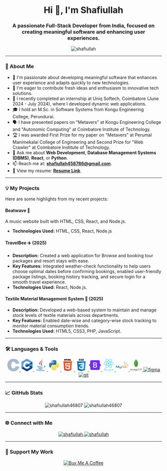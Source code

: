<h1 align="center">Hi 👋, I'm Shafiullah</h1>
<h3 align="center">A passionate Full-Stack Developer from India, focused on creating meaningful software and enhancing user experiences.</h3>

<p align="center">
  <img src="https://komarev.com/ghpvc/?username=shafiullah&label=Profile%20Views&color=0e75b6&style=flat" alt="shafiullah" />
</p>

---

### 🚀 About Me

- 🔭 I'm passionate about developing meaningful software that enhances user experience and adapts quickly to new technologies.
- 🌱 I'm eager to contribute fresh ideas and enthusiasm to innovative tech solutions.
- 💼 I recently completed an internship at Uniq Softech, Coimbatore (June 2024 - July 2024), where I developed dynamic web applications.
- 🎓 I hold an M.Sc. in Software Systems from Kongu Engineering College, Perundurai.
- 🗣️ I have presented papers on "Metavers" at Kongu Engineering College and "Autonomic Computing" at Coimbatore Institute of Technology.
- 🏆 I was awarded First Prize for my paper on "Metavers" at Perumal Manimekalai College of Engineering and Second Prize for "Web Crawler" at Coimbatore Institute of Technology.
- 💬 Ask me about **Web Development**, **Database Management Systems (DBMS)**, **React**, or **Python**.
- 📫 Reach me at: **shafiullah458786@gmail.com**.
- 📄 View my resume: **[Resume Link](https://drive.google.com/file/d/1Xe4s0yP_D1ObeIozC3TAATjx8uoVLo3U/view?usp=drive_link)**.

---

### 💡 My Projects

Here are some highlights from my recent projects:

#### **Beatwave** 🎵
A music website built with HTML, CSS, React, and Node.js.
* **Technologies Used:** HTML, CSS, React, Node.js

#### **TravelBee** ✈️ (2025)
* **Description:** Created a web application for Browse and booking tour packages and resort stays with ease.
* **Key Features:** Integrated weather-check functionality to help users choose optimal dates before confirming bookings, enabled user-friendly package listings, booking history tracking, and secure login for a smooth travel experience.
* **Technologies Used:** React, Node.js.

#### **Textile Material Management System** 🧵 (2025)
* **Description:** Developed a web-based system to maintain and manage stock levels of textile materials across departments.
* **Key Features:** Enabled date-wise and category-wise stock tracking to monitor material consumption trends.
* **Technologies Used:** HTML5, CSS3, PHP, JavaScript.

---

### 🛠️ Languages & Tools

<p align="center">
  <a href="https://www.cprogramming.com/" target="_blank" rel="noreferrer"> <img src="https://raw.githubusercontent.com/devicons/devicon/master/icons/c/c-original.svg" alt="c" width="40" height="40"/> </a>
  <a href="https://www.w3schools.com/cpp/" target="_blank" rel="noreferrer"> <img src="https://raw.githubusercontent.com/devicons/devicon/master/icons/cplusplus/cplusplus-original.svg" alt="cplusplus" width="40" height="40"/> </a>
  <a href="https://www.java.com" target="_blank" rel="noreferrer"> <img src="https://raw.githubusercontent.com/devicons/devicon/master/icons/java/java-original.svg" alt="java" width="40" height="40"/> </a>
  <a href="https://www.python.org" target="_blank" rel="noreferrer"> <img src="https://raw.githubusercontent.com/devicons/devicon/master/icons/python/python-original.svg" alt="python" width="40" height="40"/> </a>
  <a href="https://www.w3.org/html/" target="_blank" rel="noreferrer"> <img src="https://raw.githubusercontent.com/devicons/devicon/master/icons/html5/html5-original-wordmark.svg" alt="html5" width="40" height="40"/> </a>
  <a href="https://www.w3schools.com/css/" target="_blank" rel="noreferrer"> <img src="https://raw.githubusercontent.com/devicons/devicon/master/icons/css3/css3-original-wordmark.svg" alt="css3" width="40" height="40"/> </a>
  <a href="https://getbootstrap.com" target="_blank" rel="noreferrer"> <img src="https://raw.githubusercontent.com/devicons/devicon/master/icons/bootstrap/bootstrap-plain.svg" alt="bootstrap" width="40" height="40"/> </a>
  <a href="https://react.dev/" target="_blank" rel="noreferrer"> <img src="https://raw.githubusercontent.com/devicons/devicon/master/icons/react/react-original-wordmark.svg" alt="react" width="40" height="40"/> </a>
  <a href="https://www.mysql.com/" target="_blank" rel="noreferrer"> <img src="https://raw.githubusercontent.com/devicons/devicon/master/icons/mysql/mysql-original-wordmark.svg" alt="mysql" width="40" height="40"/> </a>
  <a href="https://www.mongodb.com/" target="_blank" rel="noreferrer"> <img src="https://raw.githubusercontent.com/devicons/devicon/master/icons/mongodb/mongodb-original-wordmark.svg" alt="mongodb" width="40" height="40"/> </a>
  <a href="https://www.figma.com/" target="_blank" rel="noreferrer"> <img src="https://www.vectorlogo.zone/logos/figma/figma-icon.svg" alt="figma" width="40" height="40"/> </a>
  <a href="https://git-scm.com/" target="_blank" rel="noreferrer"> <img src="https://www.vectorlogo.zone/logos/git-scm/git-scm-icon.svg" alt="git" width="40" height="40"/> </a>
</p>

---

### 📈 GitHub Stats

<p align="center">
  <img src="https://github-readme-stats.vercel.app/api?username=shafiullah46807&show_icons=true&locale=en&theme=radical" alt="shafiullah46807" />
  <img src="https://github-readme-streak-stats.herokuapp.com/?user=shafiullah46807&theme=radical" alt="shafiullah46807" />
</p>

---

### 🌐 Connect with Me

<p align="center">
  <a href="https://www.linkedin.com/in/shafi-ullah-5989a6298/" target="blank">
    <img align="center" src="https://raw.githubusercontent.com/rahuldkjain/github-profile-readme-generator/master/src/images/icons/Social/linked-in-alt.svg" alt="shafiullah" height="30" width="40"/>
  </a>
  <a href="https://github.com/shafiullah46807" target="blank">
    <img align="center" src="https://raw.githubusercontent.com/rahuldkjain/github-profile-readme-generator/master/src/images/icons/Social/github.svg" alt="shafiullah" height="30" width="40"/>
  </a>
  </p>

---

### 🙏 Support My Work

<p align="center">
  <a href="[Your Buy Me A Coffee Link Here]" target="_blank">
    <img src="https://www.buymeacoffee.com/assets/img/guidelines/logo-mark-3.svg" alt="Buy Me A Coffee" style="height: 41px !important;width: auto !important;box-shadow: 0px 3px 2px 0px rgba(190, 190, 190, 0.5) !important;-webkit-box-shadow: 0px 3px 2px 0px rgba(190, 190, 190, 0.5) !important;" >
  </a>
</p>
